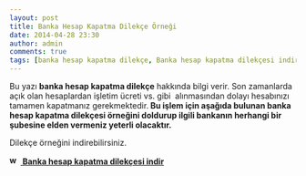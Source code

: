 ```yaml
---
layout: post
title: Banka Hesap Kapatma Dilekçe Örneği
date: 2014-04-28 23:30
author: admin
comments: true
tags: [banka hesap kapatma dilekçe, Banka hesap kapatma dilekçesi indir, Eğitim Bilimleri, kpss, kpss eğitim bilimleri, Özel konular, Son Konular, z]
---
```

Bu yazı <strong>banka hesap kapatma dilekçe</strong> hakkında bilgi verir. Son zamanlarda açık olan hesaplardan işletim ücreti vs. gibi  alınmasından dolayı hesabınızı tamamen kapatmanız gerekmektedir.<strong> Bu işlem için aşağıda bulunan banka hesap kapatma dilekçesi örneğini doldurup ilgili bankanın herhangi bir şubesine elden vermeniz yeterli olacaktır. </strong>

Dilekçe örneğini indirebilirsiniz.

<strong><a href="http://egitimvaktim.com/dosyalar/2012/05/word-doc.gif"><img class="alignleft size-full wp-image-7624" src="http://egitimvaktim.com/dosyalar/2012/05/word-doc.gif" alt="word-doc" width="16" height="16" /></a> <a title="banka hesap kapatma dilekçesi" href="http://egitimvaktim.com/dosyalar/2014/04/banka-hesap-kapatma-dilekcesi-ornegi.docx" target="_blank"> Banka hesap kapatma dilekçesi indir</a></strong>

&nbsp;
